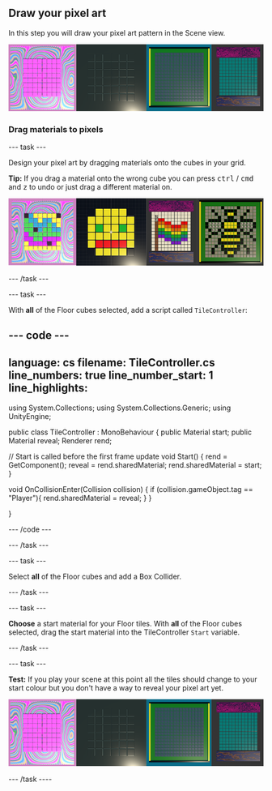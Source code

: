 ## Draw your pixel art

In this step you will draw your pixel art pattern in the Scene view.

![A strip of four examples showing the output of this step.](images/step-three-output.png)

### Drag materials to pixels

--- task ---

Design your pixel art by dragging materials onto the cubes in your grid. 

**Tip:** If you drag a material onto the wrong cube you can press <kbd>ctrl</kbd> / <kbd>cmd</kbd> and <kbd>z</kbd> to undo or just drag a different material on.

![Four examples of pixel art drawn onto the tiles. The first is a vibrant pink pattern. The second is a smiley face. The third is a pride flag. The fourth is a Manchester Bee.](images/pixel-art-examples.png)

--- /task ---

--- task ---

With **all** of the Floor cubes selected, add a script called `TileController`:

--- code ---
---
language: cs 
filename: TileController.cs 
line_numbers: true 
line_number_start: 1 
line_highlights: 
---

using System.Collections;
using System.Collections.Generic;
using UnityEngine;

public class TileController : MonoBehaviour
{
  public Material start;
  public Material reveal;
  Renderer rend;

  // Start is called before the first frame update
  void Start()
  {
      rend = GetComponent<Renderer>();
      reveal = rend.sharedMaterial;
      rend.sharedMaterial = start;
  }

  void OnCollisionEnter(Collision collision)
  {
      if (collision.gameObject.tag == "Player"){
          rend.sharedMaterial = reveal;
      }
  }

}

--- /code ---

--- /task ---

--- task ---

Select **all** of the Floor cubes and add a Box Collider.

--- /task ---

--- task ---

**Choose** a start material for your Floor tiles. With **all** of the Floor cubes selected, drag the start material into the TileController `Start` variable.

--- /task ---

--- task ---

**Test:** If you play your scene at this point all the tiles should change to your start colour but you don't have a way to reveal your pixel art yet. 

![A strip of four examples showing the output of this step.](images/step-three-output.png)

--- /task ----
